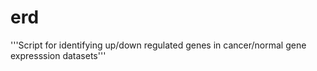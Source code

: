 # erd
'''Script for identifying up/down regulated genes in cancer/normal gene expresssion datasets'''
